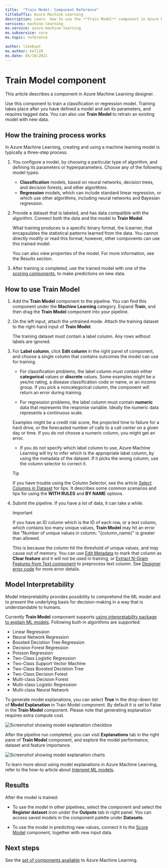 ```yaml
---
title:  "Train Model: Component Reference"
titleSuffix: Azure Machine Learning
description: Learn  how to use the **Train Model** component in Azure Machine Learning to train a classification or regression model. 
services: machine-learning
ms.service: azure-machine-learning
ms.subservice: core
ms.topic: reference

author: likebupt
ms.author: keli19
ms.date: 05/10/2021
---
```

# Train Model component

This article describes a component in Azure Machine Learning designer.

Use this component to train a classification or regression model. Training takes place after you have defined a model and set its parameters, and requires tagged data. You can also use **Train Model** to retrain an existing model with new data. 

## How the training process works

In Azure Machine Learning, creating and using a machine learning model is typically a three-step process. 

1. You configure a model, by choosing a particular type of algorithm, and defining its parameters or hyperparameters. Choose any of the following model types: 

    + **Classification** models, based on neural networks, decision trees, and decision forests, and other algorithms.
    + **Regression** models, which can include standard linear regression, or which use other algorithms, including neural networks and Bayesian regression.  

2. Provide a dataset that is labeled, and has data compatible with the algorithm. Connect both the data and the model to **Train Model**.

    What training produces is a specific binary format, the iLearner, that encapsulates the statistical patterns learned from the data. You cannot directly modify or read this format; however, other components can use this trained model. 
    
    You can also view properties of the model. For more information, see the Results section.

3. After training is completed, use the trained model with one of the [scoring components](./score-model.md), to make predictions on new data.

## How to use Train Model 
    
1. Add the **Train Model** component to the pipeline.  You can find this component under the **Machine Learning** category. Expand **Train**, and then drag the **Train Model** component into your pipeline.
  
1.  On the left input, attach the untrained mode. Attach the training dataset to the right-hand input of **Train Model**.

    The training dataset must contain a label column. Any rows without labels are ignored.
  
1.  For **Label column**, click **Edit column** in the right panel of component, and choose a single column that contains outcomes the model can use for training.
  
    - For classification problems, the label column must contain either **categorical** values or **discrete** values. Some examples might be a yes/no rating, a disease classification code or name, or an income group.  If you pick a noncategorical column, the component will return an error during training.
  
    -   For regression problems, the label column must contain **numeric** data that represents the response variable. Ideally the numeric data represents a continuous scale. 
    
    Examples might be a credit risk score, the projected time to failure for a hard drive, or the forecasted number of calls to a call center on a given day or time.  If you do not choose a numeric column, you might get an error.
  
    -   If you do not specify which label column to use, Azure Machine Learning will try to infer which is the appropriate label column, by using the metadata of the dataset. If it picks the wrong column, use the column selector to correct it.
  
    > [!TIP] 
    > If you have trouble using the Column Selector, see the article [Select Columns in Dataset](./select-columns-in-dataset.md) for tips. It describes some common scenarios and tips for using the **WITH RULES** and **BY NAME** options.
  
1.  Submit the pipeline. If you have a lot of data, it can take a while.

    > [!IMPORTANT] 
    > If you have an ID column which is the ID of each row, or a text column, which contains too many unique values, **Train Model** may hit an error like "Number of unique values in column: "{column_name}" is greater than allowed.
    >
    > This is because the column hit the threshold of unique values, and may cause out of memory. You can use [Edit Metadata](edit-metadata.md) to mark that column as **Clear feature** and it will not be used in training, or [Extract N-Gram Features from Text component](extract-n-gram-features-from-text.md) to preprocess text column. See [Designer error code](././designer-error-codes.md) for more error details.

## Model Interpretability

Model interpretability provides possibility to comprehend the ML model and to present the underlying basis for decision-making in a way that is understandable to humans.

Currently **Train Model** component supports [using interpretability package to explain ML models](../v1/how-to-machine-learning-interpretability-aml.md#generate-feature-importance-values-via-remote-runs). Following built-in algorithms are supported:

- Linear Regression
- Neural Network Regression
- Boosted Decistion Tree Regression
- Decision Forest Regression
- Poisson Regression
- Two-Class Logistic Regression
- Two-Class Support Vector Machine
- Two-Class Boosted Decistion Tree
- Two-Class Decision Forest
- Multi-class Decision Forest
- Multi-class Logistic Regression
- Multi-class Neural Network

To generate model explanations, you can select **True** in the drop-down list of **Model Explanation** in Train Model component. By default it is set to False in the **Train Model** component. Please note that generating explanation requires extra compute cost.

![Screenshot showing model explanation checkbox](./media/module/train-model-explanation-checkbox.png)

After the pipeline run completed, you can visit **Explanations** tab in the right pane of **Train Model** component, and explore the model performance, dataset and feature importance.

![Screenshot showing model explanation charts](./media/module/train-model-explanations-tab.gif)

To learn more about using model explanations in Azure Machine Learning, refer to the how-to article about [Interpret ML models](../v1/how-to-machine-learning-interpretability-aml.md#generate-feature-importance-values-via-remote-runs).

## Results

After the model is trained:


+ To use the model in other pipelines, select the component and select the **Register dataset** icon under the **Outputs** tab in right panel. You can access saved models in the component palette under **Datasets**.

+ To use the model in predicting new values, connect it to the [Score Model](./score-model.md) component, together with new input data.


## Next steps

See the [set of components available](component-reference.md) to Azure Machine Learning.